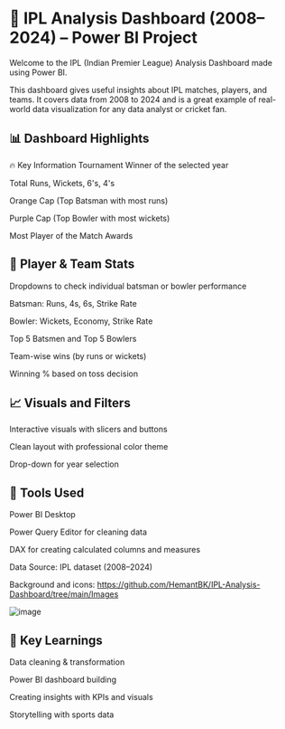 # 🏏 IPL Analysis Dashboard (2008–2024) – Power BI Project
Welcome to the IPL (Indian Premier League) Analysis Dashboard made using Power BI.

This dashboard gives useful insights about IPL matches, players, and teams. It covers data from 2008 to 2024 and is a great example of real-world data visualization for any data analyst or cricket fan.

## 📊 Dashboard Highlights
🔥 Key Information
Tournament Winner of the selected year

Total Runs, Wickets, 6's, 4's

Orange Cap (Top Batsman with most runs)

Purple Cap (Top Bowler with most wickets)

Most Player of the Match Awards

## 🏏 Player & Team Stats
Dropdowns to check individual batsman or bowler performance

Batsman: Runs, 4s, 6s, Strike Rate

Bowler: Wickets, Economy, Strike Rate

Top 5 Batsmen and Top 5 Bowlers

Team-wise wins (by runs or wickets)

Winning % based on toss decision

## 📈 Visuals and Filters
Interactive visuals with slicers and buttons

Clean layout with professional color theme

Drop-down for year selection

## 🧠 Tools Used
Power BI Desktop

Power Query Editor for cleaning data

DAX for creating calculated columns and measures

Data Source: IPL dataset (2008–2024)

Background and icons:  https://github.com/HemantBK/IPL-Analysis-Dashboard/tree/main/Images

![image](https://github.com/user-attachments/assets/bf1fa0ea-4ff2-496f-90a3-2b9ec2233a73)


## 📌 Key Learnings
Data cleaning & transformation

Power BI dashboard building

Creating insights with KPIs and visuals

Storytelling with sports data
